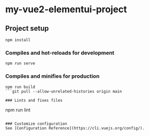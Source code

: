 # my-vue2-elementui-project

## Project setup
```
npm install
```

### Compiles and hot-reloads for development
```
npm run serve
```

### Compiles and minifies for production
```
npm run build
```git pull --allow-unrelated-histories origin main

### Lints and fixes files
```
npm run lint
```

### Customize configuration
See [Configuration Reference](https://cli.vuejs.org/config/).

